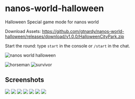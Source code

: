 # nanos-world-halloween
Halloween Special game mode for nanos world

Download Assets: https://github.com/gtnardy/nanos-world-halloween/releases/download/v1.0.0/HalloweenCityPark.zip

Start the round: type `start` in the console or `/start` in the chat.

![nanos world halloween](https://user-images.githubusercontent.com/6226807/121760179-c6759d00-caff-11eb-8d59-9ecaba1cf31f.jpg)

![horseman](https://user-images.githubusercontent.com/6226807/121760299-60d5e080-cb00-11eb-8809-6197d3c98c85.png)
![survivor](https://user-images.githubusercontent.com/6226807/121760304-67fcee80-cb00-11eb-92c8-82a6bcd615bb.png)


## Screenshots

![](https://i.imgur.com/4t9A4C9.png)
![](https://i.imgur.com/OV0qE9s.png)
![](https://i.imgur.com/MFJ3RYt.png)
![](https://i.imgur.com/GG4FZVq.png)
![](https://i.imgur.com/fYyHP7u.png)
![](https://i.imgur.com/svRg0di.png)
![](https://i.imgur.com/jBiOWBr.png)
